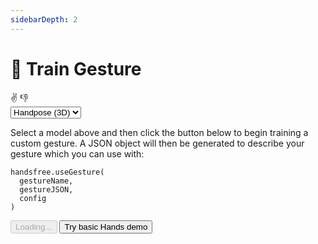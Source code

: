 ```yaml
---
sidebarDepth: 2
---
```

# 🤖 Train Gesture

<div class="row align-top">
  <div class="col-6">
    <Window title="Test available gestures">
      <section>
        <div>
          <span class="gesture-emoji" gesture="victory">✌</span>
          <span class="gesture-emoji" gesture="thumbDown">👎</span>
        </div>
      </section>
    </Window>
  </div>
  <div class="col-6">
    <Window title="Training a custom gesture">
      <section>
        <select class="full-width">
          <option value="handpose">Handpose (3D)</option>
          <option value="hands">Hands (2D)</option>
        </select>
        <p>Select a model above and then click the button below to begin training a custom gesture. A JSON object will then be generated to describe your gesture which you can use with:</p>
        <div class="language-js extra-class"><pre class="language-js"><code>handsfree<span class="token punctuation">.</span><span class="token function">useGesture</span><span class="token punctuation">(</span>
  gestureName<span class="token punctuation">,</span>
  gestureJSON<span class="token punctuation">,</span>
  config
<span class="token punctuation">)</span>
</code></pre></div>
        <div>
          <HandsfreeToggle class="full-width handsfree-hide-when-started-without-hands" text-off="Train a gesture" text-on="Stop Hands Model" :opts="demoOpts" />
          <button class="handsfree-show-when-started-without-hands handsfree-show-when-loading" disabled><Fa-Spinner spin /> Loading...</button>
          <button class="handsfree-show-when-started-without-hands handsfree-hide-when-loading" @click="startDemo"><Fa-Video /> Try basic Hands demo</button>
        </div>
      </section>
    </Window>
  </div>
</div>


<!-- Code -->
<script>
export default {
  data () {
    return {
      demoOpts: {
        autostart: true,

        weboji: false,
        hands: false,
        facemesh: false,
        pose: false,
        holistic: false,
        handpose: true,

        gesture: {
          victory: true,
          thumbDown: true
        }
      }
    }
  },

  /**
   * Creates a plugin that highlights emojis
   */
  mounted () {
    // Recursive because of the way we're loading handsfree into the docs
    const checkHandsfree = () => {
      if (this.$root.handsfree) {
        this.$nextTick(() => {
          let lastGesture = ''
          
          this.$root.handsfree.use('gestureEmojiDetector', ({handpose}) => {
            if (!handpose) return

            // Toggle the gesture emoji
            if (handpose.gesture && handpose.gesture.name !== lastGesture) {
              let $el = document.querySelector(`.gesture-emoji[gesture="${lastGesture}"]`)
              if ($el) $el.classList.remove('active')
              $el = document.querySelector(`.gesture-emoji[gesture="${handpose.gesture.name}"]`)
              if ($el) $el.classList.add('active')
              
              lastGesture = handpose.gesture.name
            }

            // Disable the gesture emoji if no gestures
            if (!handpose.gesture?.name) {
              let $el = document.querySelector(`.gesture-emoji[gesture="${lastGesture}"]`)
              if ($el) $el.classList.remove('active')

              lastGesture = null
            }
          })
        })
      } else {
        setTimeout(checkHandsfree, 5)
      }
    }

    checkHandsfree()
  },

  destroyed () {
    console.log('test')
    this.$root.handsfree.plugin.gestureEmojiDetector.disable()
  },

  methods: {
    /**
     * Start the page with our preset options
     */
    startDemo () {
      this.$root.handsfree.update(this.demoOpts)
    }
  }
}
</script>

<style lang="stylus">
.gesture-emoji
  font-size 32px
  display inline-block
  margin-right 10px
  opacity 0.2

  &.active
    opacity 1
</style>